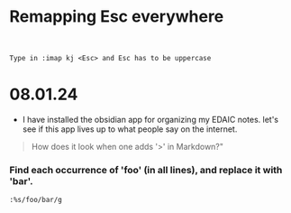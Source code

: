 # Remapping Esc everywhere
<br>

```txt
Type in :imap kj <Esc> and Esc has to be uppercase
```

# 08.01.24

- I have installed the obsidian app for organizing my EDAIC notes. let's see if this app lives up to what people say on the internet.

> How does it look when one adds '>' in Markdown?"

### Find each occurrence of 'foo' (in all lines), and replace it with 'bar'.

```bash
:%s/foo/bar/g
```